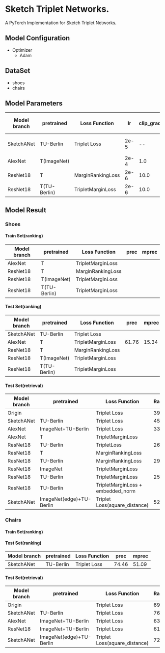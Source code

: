 # Sketch Triplet Networks.
   A PyTorch Implementation for Sketch Triplet Networks.
   
## Model Configuration
- Optimizer
   - Adam

## DataSet
- shoes
- chairs

## Model Parameters
| Model branch | pretrained   | Loss Function     | lr   | clip_grad_norm(max_norm) | learning rate decay | weight_decay                       | Margin |
| ------------ | ------------ | ----------------- | ---- | ------------------------ | ------------------- | ---------------------------------- | ------ |
| SketchANet   | TU-Berlin    | Triplet Loss      | 2e-5 | --                       | 20                  | 0.0005(shoes) 0.0005-0.001(chairs) | 0.3    |
| AlexNet      | T(ImageNet)  |                   | 2e-4 | 1.0                      | 100                 | 0.0003                             | 0.3    |
| ResNet18     | T            | MarginRankingLoss | 2e-6 | 10.0                     | 20                  | 0.05                               | 0.3    |
| ResNet18     | T(TU-Berlin) | TripletMarginLoss | 2e-6 | 10.0                     | 20                  | 0.01                               | 0.3    |

## Model Result
### Shoes
#### Train Set(ranking)
| Model branch | pretrained   | Loss Function     | prec | mprec |
| ------------ | ------------ | ----------------- | ---- | ----- |
| AlexNet      | T            | TripletMarginLoss |      |       |
| ResNet18     | T            | MarginRankingLoss |      |       |
| ResNet18     | T(ImageNet)  | TripletMarginLoss |      |       |
| ResNet18     | T(TU-Berlin) | TripletMarginLoss |      |       |

#### Test Set(ranking)
| Model branch | pretrained   | Loss Function     | prec  | mprec |
| ------------ | ------------ | ----------------- | ----- | ----- |
| SketchANet   | TU-Berlin    | Triplet Loss      |       |       |
| AlexNet      | T            | TripletMarginLoss | 61.76 | 15.34 |
| ResNet18     | T            | MarginRankingLoss |       |       |
| ResNet18     | T(ImageNet)  | TripletMarginLoss |       |       |
| ResNet18     | T(TU-Berlin) | TripletMarginLoss |       |       |

#### Test Set(retrieval)
| Model branch | pretrained               | Loss Function                     | Rank@1 | Rank@5 | Rank@10 | corr  |
| ------------ | ------------------------ | --------------------------------- | ------ | ------ | ------- | ----- |
| Origin       |                          | Triplet Loss                      | 39.13  | --     | 87.83   | 69.49 |
| SketchANet   | TU-Berlin                | Triplet Loss                      | 45.217 | 77.391 | 82.609  | 72.15 |
| AlexNet      | ImageNet+TU-Berlin       | Triplet Loss                      | 33.913 | 66.087 | 80.870  | 72.83 |
| AlexNet      | T                        | TripletMarginLoss                 |        |        |         |       |
| ResNet18     | TU-Berlin                | TripletLoss                       | 26.957 | 51.304 | 64.348  | 64.54 |
| ResNet18     | T                        | MarginRankingLoss                 |        |        |         |       |
| ResNet18     | TU-Berlin                | MarginRankingLoss                 | 29.565 | 50.435 | 69.565  | 64.21 |
| ResNet18     | ImageNet                 | TripletMarginLoss                 |        |        |         |       |
| ResNet18     | TU-Berlin                | TripletMarginLoss                 | 25.217 | 53.043 | 65.217  | 64.79 |
| ResNet18     | TU-Berlin                | TripletMarginLoss + embedded_norm |        |        |         |       |
| SketchANet   | ImageNet(edge)+TU-Berlin | Triplet Loss(square_distance)     | 52.174 | --     | 92.174  | --    |


### Chairs
#### Train Set(ranking)

#### Test Set(ranking)
| Model branch | pretrained | Loss Function | prec  | mprec |
| ------------ | ---------- | ------------- | ----- | ----- |
| SketchANet   | TU-Berlin  | Triplet Loss  | 74.46 | 51.09 |

#### Test Set(retrieval)
| Model branch | pretrained               | Loss Function                 | Rank@1 | Rank@5 | Rank@10 | corr  |
| ------------ | ------------------------ | ----------------------------- | ------ | ------ | ------- | ----- |
| Origin       |                          | Triplet Loss                  | 69.07  | --     | 97.94   | 72.30 |
| SketchANet   | TU-Berlin                | Triplet Loss                  | 76.289 | 91.753 | 92.784  | 73.45 |
| AlexNet      | ImageNet+TU-Berlin       | Triplet Loss                  | 63.918 | 87.629 | 92.784  | 73.13 |
| ResNet18     | ImageNet+TU-Berlin       | Triplet Loss                  | 61.856 | 87.629 | 93.814  | 76.01 |
| SketchANet   | ImageNet(edge)+TU-Berlin | Triplet Loss(square_distance) | 72.16  | --     | 98.96   | --    |